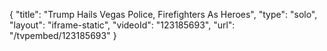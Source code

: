 {
    "title": "Trump Hails Vegas Police, Firefighters As Heroes",
    "type": "solo",
    "layout": "iframe-static",
    "videoId": "123185693",
    "url": "\/tvpembed\/123185693"
}